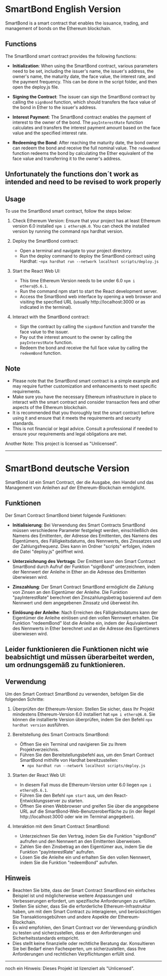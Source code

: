 # SmartBond English Version

SmartBond is a smart contract that enables the issuance, trading, and management of bonds on the Ethereum blockchain.

## Functions

The SmartBond smart contract provides the following functions:

- **Initialization**: When using the SmartBond contract, various parameters need to be set, including the issuer's name, the issuer's address, the owner's name, the maturity date, the face value, the interest rate, and the payment frequency. This can be done in the script folder, and then open the deploy.js file.

- **Signing the Contract**: The issuer can sign the SmartBond contract by calling the `signBond` function, which should transfers the face value of the bond in Ether to the issuer's address.

- **Interest Payment**: The SmartBond contract enables the payment of interest to the owner of the bond. The `payInterestRate` function calculates and transfers the interest payment amount based on the face value and the specified interest rate.

- **Redeeming the Bond**: After reaching the maturity date, the bond owner can redeem the bond and receive the full nominal value. The `redeemBond` function redeems the bond by calculating the Ether equivalent of the face value and transferring it to the owner's address.

## Unfortunately the functions don´t work as intended and need to be revised to work properly

## Usage

To use the SmartBond smart contract, follow the steps below:

1. Check Ethereum Version: Ensure that your project has at least Ethereum version 6.0 installed `npm i ethers@6.0`. You can check the installed version by running the command npx hardhat version.

2. Deploy the SmartBond contract:

   - Open a terminal and navigate to your project directory.
   - Run the deploy command to deploy the SmartBond contract using Hardhat: -`npx hardhat run --network localhost scripts/deploy.js`

3. Start the React Web UI:

   - This time Ethereum Version needs to be under 6.0 `npm i ethers@5.6.1`.
   - Run the command npm start to start the React development server.
   - Access the SmartBond web interface by opening a web browser and visiting the specified URL (usually http://localhost:3000 or as indicated in the terminal).

4. Interact with the SmartBond contract:
   - Sign the contract by calling the `signBond` function and transfer the face value to the issuer.
   - Pay out the interest amount to the owner by calling the `payInterestRate` function.
   - Redeem the bond and receive the full face value by calling the `redeemBond` function.

## Note

- Please note that the SmartBond smart contract is a simple example and may require further customization and enhancements to meet specific requirements.
- Make sure you have the necessary Ethereum infrastructure in place to interact with the smart contract and consider transaction fees and other aspects of the Ethereum blockchain.
- It is recommended that you thoroughly test the smart contract before using it and ensure that it meets the requirements and security standards.
- This is not financial or legal advice. Consult a professional if needed to ensure your requirements and legal obligations are met.

Another Note: This project is licensed as "Unlicensed".

---

# SmartBond deutsche Version

SmartBond ist ein Smart Contract, der die Ausgabe, den Handel und das Management von Anleihen auf der Ethereum-Blockchain ermöglicht.

## Funktionen

Der Smart Contract SmartBond bietet folgende Funktionen:

- **Initialisierung**: Bei Verwendung des Smart Contracts SmartBond müssen verschiedene Parameter festgelegt werden, einschließlich des Namens des Emittenten, der Adresse des Emittenten, des Namens des Eigentümers, des Fälligkeitsdatums, des Nennwerts, des Zinssatzes und der Zahlungsfrequenz. Dies kann im Ordner "scripts" erfolgen, indem die Datei "deploy.js" geöffnet wird.

- **Unterzeichnung des Vertrags**: Der Emittent kann den Smart Contract SmartBond durch Aufruf der Funktion "signBond" unterzeichnen, indem der Nennwert der Anleihe in Ether an die Adresse des Emittenten überwiesen wird.

- **Zinszahlung**: Der Smart Contract SmartBond ermöglicht die Zahlung von Zinsen an den Eigentümer der Anleihe. Die Funktion "payInterestRate" berechnet den Zinszahlungsbetrag basierend auf dem Nennwert und dem angegebenen Zinssatz und überweist ihn.

- **Einlösung der Anleihe**: Nach Erreichen des Fälligkeitsdatums kann der Eigentümer die Anleihe einlösen und den vollen Nennwert erhalten. Die Funktion "redeemBond" löst die Anleihe ein, indem der Äquivalentwert des Nennwerts in Ether berechnet und an die Adresse des Eigentümers überwiesen wird.

## Leider funktionieren die Funktionen nicht wie beabsichtigt und müssen überarbeitet werden, um ordnungsgemäß zu funktionieren.

## Verwendung

Um den Smart Contract SmartBond zu verwenden, befolgen Sie die folgenden Schritte:

1. Überprüfen der Ethereum-Version: Stellen Sie sicher, dass Ihr Projekt mindestens Ethereum-Version 6.0 installiert hat `npm i ethers@6.0`. Sie können die installierte Version überprüfen, indem Sie den Befehl `npx hardhat version` ausführen.

2. Bereitstellung des Smart Contracts SmartBond:

   - Öffnen Sie ein Terminal und navigieren Sie zu Ihrem Projektverzeichnis.
   - Führen Sie den Bereitstellungsbefehl aus, um den Smart Contract SmartBond mithilfe von Hardhat bereitzustellen:
     - `npx hardhat run --network localhost scripts/deploy.js`

3. Starten der React Web UI:

   - In diesem Fall muss die Ethereum-Version unter 6.0 liegen `npm i ethers@5.6.1`.
   - Führen Sie den Befehl `npm start` aus, um den React-Entwicklungsserver zu starten.
   - Öffnen Sie einen Webbrowser und greifen Sie über die angegebene URL auf die SmartBond-Web-Benutzeroberfläche zu (in der Regel http://localhost:3000 oder wie im Terminal angegeben).

4. Interaktion mit dem Smart Contract SmartBond:
   - Unterzeichnen Sie den Vertrag, indem Sie die Funktion "signBond" aufrufen und den Nennwert an den Emittenten überweisen.
   - Zahlen Sie den Zinsbetrag an den Eigentümer aus, indem Sie die Funktion "payInterestRate" aufrufen.
   - Lösen Sie die Anleihe ein und erhalten Sie den vollen Nennwert, indem Sie die Funktion "redeemBond" aufrufen.

## Hinweis

- Beachten Sie bitte, dass der Smart Contract SmartBond ein einfaches Beispiel ist und möglicherweise weitere Anpassungen und Verbesserungen erfordert, um spezifische Anforderungen zu erfüllen.
- Stellen Sie sicher, dass Sie die erforderliche Ethereum-Infrastruktur haben, um mit dem Smart Contract zu interagieren, und berücksichtigen Sie Transaktionsgebühren und andere Aspekte der Ethereum-Blockchain.
- Es wird empfohlen, den Smart Contract vor der Verwendung gründlich zu testen und sicherzustellen, dass er den Anforderungen und Sicherheitsstandards entspricht.
- Dies stellt keine finanzielle oder rechtliche Beratung dar. Konsultieren Sie bei Bedarf einen Fachexperten, um sicherzustellen, dass Ihre Anforderungen und rechtlichen Verpflichtungen erfüllt sind.

---

noch ein Hinweis: Dieses Projekt ist lizenziert als "Unlicensed".
